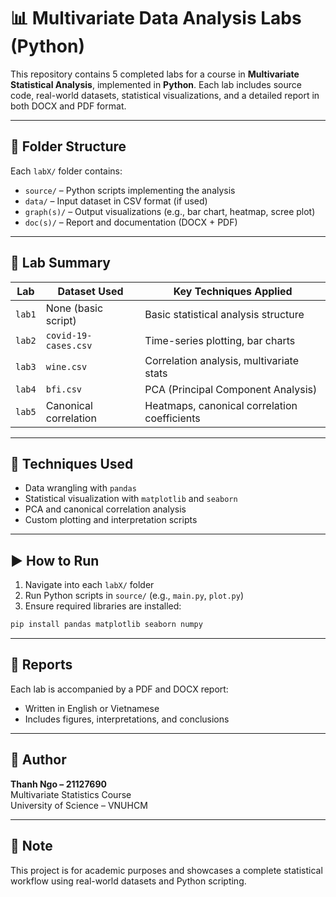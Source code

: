 # 📊 Multivariate Data Analysis Labs (Python)

This repository contains 5 completed labs for a course in **Multivariate Statistical Analysis**, implemented in **Python**. Each lab includes source code, real-world datasets, statistical visualizations, and a detailed report in both DOCX and PDF format.

---

## 📁 Folder Structure

Each `labX/` folder contains:

- `source/` – Python scripts implementing the analysis
- `data/` – Input dataset in CSV format (if used)
- `graph(s)/` – Output visualizations (e.g., bar chart, heatmap, scree plot)
- `doc(s)/` – Report and documentation (DOCX + PDF)

---

## 🧪 Lab Summary

| Lab   | Dataset Used            | Key Techniques Applied                      |
|--------|--------------------------|---------------------------------------------|
| `lab1` | None (basic script)      | Basic statistical analysis structure        |
| `lab2` | `covid-19-cases.csv`     | Time-series plotting, bar charts            |
| `lab3` | `wine.csv`               | Correlation analysis, multivariate stats    |
| `lab4` | `bfi.csv`                | PCA (Principal Component Analysis)          |
| `lab5` | Canonical correlation    | Heatmaps, canonical correlation coefficients|

---

## 🧠 Techniques Used

- Data wrangling with `pandas`
- Statistical visualization with `matplotlib` and `seaborn`
- PCA and canonical correlation analysis
- Custom plotting and interpretation scripts

---

## ▶️ How to Run

1. Navigate into each `labX/` folder
2. Run Python scripts in `source/` (e.g., `main.py`, `plot.py`)
3. Ensure required libraries are installed:

```bash
pip install pandas matplotlib seaborn numpy
```

---

## 📑 Reports

Each lab is accompanied by a PDF and DOCX report:
- Written in English or Vietnamese
- Includes figures, interpretations, and conclusions

---

## 👤 Author

**Thanh Ngo – 21127690**  
Multivariate Statistics Course  
University of Science – VNUHCM

---

## 📌 Note

This project is for academic purposes and showcases a complete statistical workflow using real-world datasets and Python scripting.
